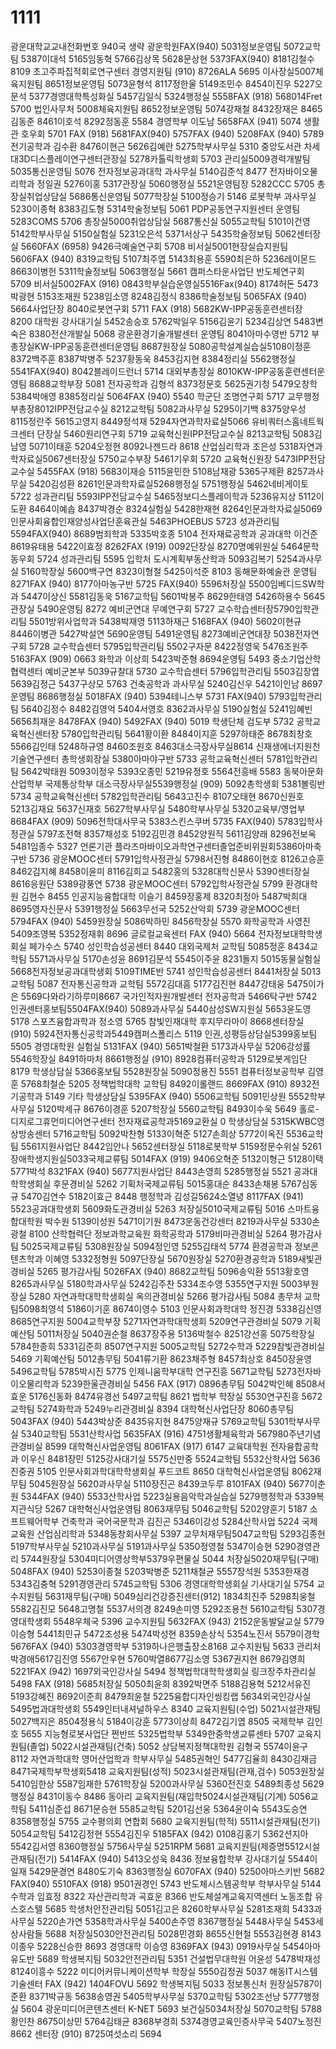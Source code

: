 # 1111

광운대학교교내전화번호
940국 생략
광운학원FAX(940) 5031정보운영팀 5072교학팀 5387이대석 5165임동혁 5766김상목 5628문상현 5373FAX(940) 8181김철수 8109 초고주파집적회로연구센터 경영지원팀 (910) 8726ALA 5695
이사장실5007체육지원팀 8651정보운영팀 5073윤형석 8117정한울 5149조민수 8454이진우 5227오문석 5377경영대학특성화실 5457김일식 5324행정실 5558FAX (918) 568014Fret 5700
법인사무처 5008체육지원팀 8652정보운영팀 5074강재철 8432장재은 8465김동준 8461이호석 8292정동훈 5584 경영학부 이도남 5658FAX (941) 5074 생활관 호우회 5701 
FAX (918) 5681FAX(940) 5757FAX (940) 5208FAX (940) 5789 전기공학과 김수환 8476이현근 5626김예란 5275학부사무실 5310 중앙도서관 차세대3D디스플레이연구센터관장실 5278카톨릭학생회 5703
관리실5009경력개발팀 5035통신운영팀 5076 전자정보공과대학 과사무실 5140김준석 8477 전자바이오물리학과 정일권 5276이홍 5317관장실 5060행정실 5521운영팀장 5282CCC 5705
총장실취업상담실 5686통신운영팀 5077학장실 5100정승기 5146 로봇학부 과사무실 5230이종혁 8383김도형 5314학술정보팀 5061 PDP공동연구지원센터 운영팀 5283COMS 5706
총장실5000취업상담실 5687통신실 5055교학팀 5101이건영 5142학부사무실 5150실험실 5231오은석 5371서상구 5435학술정보팀 5062센터장실 5660FAX (6958) 9426극예술연구회 5708
비서실5001현장실습지원팀5606FAX (940) 8319교학팀 5107최주엽 5143최용훈 5590최은하 5236레이몬드 8663이병헌 5311학술정보팀 5063행정실 5661 캠퍼스타운사업단 반도체연구회 5709
비서실5002FAX (916) 0843학부실습운영실5516Fax(940) 8174허돈 5473박광현 5153조재원 5238임소영 8248김정식 8386학술정보팀 5065FAX (940) 5664사업단장 8040로봇연구회 5711
FAX (918) 5682KW-IPP공동훈련센터장 8200 대학원 강사대기실 5452송승호 5762박일우 5156김윤기 5234김상연 5483변숙은 8380전산개발실 5068 광운환경기술개발센터 운영팀 8041아마수영반 5712
부총장실KW-IPP공동훈련센터운영팀 8687원장실 5080공학설계실습실5108이정훈 8372백주훈 8387박병주 5237황동욱 8453김지현 8384정리실 5562행정실 5541FAX(940) 8042블레이드런너 5714
대외부총장실 8010KW-IPP공동훈련센터운영팀 8688교학부장 5081 전자공학과 김형석 8373정문호 5625권기청 5479오창학 5384박애영 8385정리실 5064FAX (940) 5540 학군단 조명연구회 5717
교무행정부총장8012IPP전담교수실 8212교학팀 5082과사무실 5295이기백 8375양우성 8115정란주 5615고영지 8449정석재 5294자연과학자료실5066 유비쿼터스홈네트웍크센터 단장실 5460원리연구회 5719
교육혁신원IPP전담교수실 8213교학팀 5083김남영 5071이태훈 5204오정현 8092나젠드라 8618 산업심리학과 조은성 5318자연과학자료실5067센터장실 5750교수부장 5461기우회 5720
교육혁신원장 5473IPP전담교수실 5455FAX (918) 5683이재승 5115윤민한 5108남재광 5365구제환 8257과사무실 5420김성환 8261인문과학자료실5268행정실 5751행정실 5462네비게이토 5722
성과관리팀 5593IPP전담교수실 5465정보디스플레이학과 5236유지상 5112이도환 8464이예솝 8437박경순 8324실험실 5428한재현 8264인문과학자료실5069인문사회융합인재양성사업단훈육관실 5463PHOEBUS 5723
성과관리팀 5594FAX(940) 8689범죄학과 5335박호종 5104 전자재료공학과 공과대학 이건준 8619유태용 5422이효정 8262FAX (919) 0092단장실 8270명예위원실 5464문학동우회 5724
성과관리팀 5595 입학처 도시계획부동산학과 5093김복기 5254과사무실 5160학장실 5600백구연 8323이형철 5425이석준 8103 동해문화예술관 운영팀 8271FAX (940) 8177아마농구반 5725
FAX(940) 5596처장실 5500임베디드SW학과 5447이상신 5581김동욱 5167교학팀 5601박봉주 8629한태영 5426하용수 5645관장실 5490운영팀 8272 예비군연대 무예연구회 5727
교수학습센터장5790입학관리팀 5501방위사업학과 5438박재영 5113하재근 5168FAX (940) 5602이현규 8446이병관 5427박설연 5690운영팀 5491운영팀 8273예비군연대장 5038전자연구회 5728
교수학습센터 5795입학관리팀 5502구자문 8422정영욱 5476조원주 5163FAX (909) 0663 화학과 이상희 5423박준형 8694운영팀 5493 중소기업산학협력센터 예비군본부 5039규찰대 5730
교수학습센터 5796입학관리팀 5503김장엽 5639김정근 5437구상모 5763 건축공학과 과사무실 5240김신우 5421이인남 8697운영팀 8686행정실 5018FAX (940) 5394테니스부 5731
FAX(940) 5793입학관리팀 5640김정수 8482김영억 5404서영호 8362과사무실 5190실험실 5241임혜빈 5656최재운 8478FAX (940) 5492FAX (940) 5019 학생단체 검도부 5732
공학교육혁신센터장 5780입학관리팀 5641황이환 8484이지훈 5297하태준 8678최창호 5566김인태 5248하규영 8460조원호 8463대소극장사무실8614 신재생에너지원천기술연구센터 총학생회장실 5380아마야구반 5733
공학교육혁신센터 5781입학관리팀 5642박태원 5093이정우 5393오종민 5219유정호 5564전흥배 5583 동북아문화산업학부 국제통상학부 대소극장사무실5539행정실 (909) 5092총학생회 5381볼링반 5734
공학교육혁신센터 5782입학관리팀 5643고진수 8107오태현 8670신원호 5213김재요 5637신재호 5627학부사무실 5480학부사무실 5320교육부/영업부 8684FAX (909) 5096전학대사무국 5383스킨스쿠버 5735
FAX(940) 5783입학사정관실 5797조전혁 8357채성호 5192김민경 8452양원직 5611김양래 8296전보옥 5481임종수 5327 언론기관 플라즈마바이오과학연구센터졸업준비위원회5386아마축구반 5736
광운MOOC센터 5791입학사정관실 5798서진형 8486이현호 8126고승훈 8462김지혜 8458이윤미 8116김희교 5482홍의 5328대학신문사 5390센터장실 8616응원단 5389광풍연 5738
광운MOOC센터 5792입학사정관실 5799 환경대학원 김현수 8455 인공지능융합대학 이슬기 8459장홍제 8320최정아 5487박희대 8695영자신문사 5391행정실 5663무선국 5252산악회 5739
광운MOOC센터 5794FAX (940) 5459원장실 5086박하민 8456학장실 5570 화학공학과 사영진 5409조영복 5352정재휘 8696 글로컬교육센터 FAX (940) 5664 전자정보대학학생회실 페가수스 5740
성인학습성공센터 8440 대외국제처 교학팀 5085정훈 8434교학팀 5571과사무실 5170손성윤 8691김문석 5545이주윤 8231돌지 5015동물실험실 5668전자정보공과대학생회 5109TIME반 5741
성인학습성공센터 8441처장실 5013교학팀 5087 전자통신공학과 교학팀 5572김대흠 5177김진현 8447강태웅 5475이가은 5569다와라기하루미8667 국가인적자원개발센터 전자공학과 5466탁구반 5742
인권센터홍보팀5504FAX(940) 5089과사무실 5440삼성SW지원실 5653윤도영 5178 스포츠융합과학과 정소영 5765 참빛인재대학 후지무라마이 8668센터장실 (910) 5924전자통신공학과5449캠퍼스폴리스 5119
인권,성평등상담실5399홍보팀 5505 경영대학원 실험실 5131FAX (940) 5651박철환 5173과사무실 5206강성률 5546학장실 8491하마처 8661행정실 (910) 8928컴퓨터공학과 5129로봇게임단 8179
학생상담실 5366홍보팀 5528원장실 5090정용진 5551 컴퓨터정보공학부 김영훈 5768최철순 5205 정책법학대학 교학팀 8492이롤랜드 8669FAX (910) 8932전기공학과 5149 기타
학생상담실 5395FAX (940) 5506교학팀 5091민상원 5552학부사무실 5120박세규 8676이경훈 5207학장실 5560교학팀 8493이수욱 5649 홀로-디지로그휴먼미디어연구센터 전자재료공학과5169교환실 0
학생상담실 5315KWBC영상방송센터 5716교학팀 5092박찬형 5133이혁준 5127손희상 5772이옥진 5536교학팀 5561지원사업단 8442임안나 5652센터장실 5118로봇학부 5159정문수위실 5261
장애학생지원실5033국제교류팀 5014FAX (919) 9406오혁준 5132이형근 5128이택 5771박석 8321FAX (940) 5677지원사업단 8443손영희 5285행정실 5521 공과대학학생회실 후문경비실 5262
기획처국제교류팀 5015홍대순 8433손채봉 5767심동규 5470김연수 5182이효근 8448 행정학과 김성길5624소열녕 8117FAX (941) 5523공과대학생회 5609화도관경비실 5263
처장실5010국제교류팀 5016 스마트융합대학원 박수원 5139이성원 5471이기원 8473운동건강센터 8219과사무실 5330손광철 8100 산학협력단 정보과학교육원 화학공학과 5179비마관경비실 5264
평가감사팀 5025국제교류팀 5308원장실 5094정인영 5255김태석 5774 환경공학과 정보콘텐츠학과 이혜영 5332정형원 5097단장실 5670원장실 5270환경공학과 5189새빛관경비실 5265
평가감사팀 5026FAX (940) 8682교학팀 5096송익환 5513황호영 8265과사무실 5180학과사무실 5242김주찬 5334조수영 5355연구지원 5003부원장실 5280 자연과학대학학생회실 옥의관경비실 5266
평가감사팀 5084 총무처 교학팀5098최영석 5186이기훈 8674이영수 5103 인문사회과학대학 정진경 5338김신영 8685연구지원 5004교학부장 5271자연과학대학생회 5209연구관경비실 5079
기획예산팀 5011처장실 5040권순철 8637장주용 5136박철수 8251강선홍 5075학장실 5784한종희 5331김준희 8507연구지원 5005교학팀 5272수학과 5229참빛관경비실 5469
기획예산팀 5012총무팀 5041류기환 8623채주형 8457최상호 8450장윤영 5496교학팀 5785박시진 5775 인제니움학부대학 연구진흥 5671교학팀 5273전자바이오물리학과 5239한울관경비실 5456
FAX (917) 0896총무팀 5042박인혜 8508서효운 5176신동화 8474유경선 5497교학팀 8621 법학부 학장실 5530연구진흥 5672교학팀 5274화학과 5249누리관경비실 8394 
대학혁신사업단장 8060총무팀 5043FAX (940) 5443박상준 8435유지현 8475양재규 5769교학팀 5301학부사무실 5340교학팀 5531산학사업 5635FAX (916) 4751생활체육학과 567980주년기념관경비실 8599
대학혁신사업운영팀 8061FAX (917) 6147 교육대학원 전자융합공학과 이우신 8481장민 5125강사대기실 5575신만중 5524교학팀 5532산학사업 5636진중권 5105 인문사회과학대학학생회실 푸드코트 8650
대학혁신사업운영팀 8062재무팀 5045원장실 5620과사무실 5110장진곤 8439코두루 8101FAX (940) 5677이춘원 5344FAX (940) 5533산학사업 5223실용음악학과실습실 5279행정학과 5339복지관식당 5267
대학혁신사업운영팀 8063재무팀 5046교학팀 5202양훈기 5187 소프트웨어학부 건축학과 국어국문학과 김진곤 5346이강성 5284산학사업 5224 국제교육원 산업심리학과 5348동창회사무실 5397
교무처재무팀5047교학팀 5293김종헌 5197학부사무실 5210과사무실 5191과사무실 5350정영철 5347이승현 5290경영관리 5744원장실 5304미디어영상학부5379우편물실 5044
처장실5020재무팀(구매) 5048FAX (940) 5253이종철 5203박병준 5211채철균 5557장석원 5353한재경 5343김충혁 5291경영관리 5745교학팀 5306 경영대학학생회실 기사대기실 5754
교수지원팀 5631재무팀(구매) 5049심리건강증진센터(912) 1834최진주 5298최웅철 5582김진모 5648고명철 5537서의경 8249손미영 5292조용천 5610교학팀 5307경영대학생회 5548우체국 5396
교수지원팀 5632FAX (943) 2152운동발달교실 5779이승형 5441최민규 5472조성용 5474박성현 8359손상식 5354노진서 5579이경학 5676FAX (940) 5303경영학부 5319하나은행출장소8168
교수지원팀 5633 관리처 박경애5617김진영 5567안우현 5760박열8677김소영 5367권지현 8679김영희 5221FAX (942) 1697외국인강사실 5494 정책법학대학학생회실 링크장주차관리실 5498
FAX (918) 5685처장실 5050최윤희 8392박면주 5188김용혁 5212서유진 5193강혜진 8692이준희 8479최윤철 5225융합디자인씽킹랩 5634외국인강사실 5495법과대학생회 5549인터내셔널하우스 8340
교육지원팀(수업) 5021시설관재팀 5027백지은 8504정용식 5184이강훈 5773이상희 8472김기엽 8505 국제학부 김인호 5655 지능형로봇사업단 쩐반뜨 5325법학부 5349한중학생교류센타 5707
교육지원팀(졸업) 5022시설관재팀(건축) 5052 상담복지정책대학원 김형국 5574이윤구 8112 자연과학대학 영어산업학과 학부사무실 5485권혁인 5477김율희 8430김재금 8471국제학부학생회5418
교육지원팀(성적) 5023시설관재팀(관재,검수) 5053원장실 5410임한상 5587임재한 5761학장실 5200과사무실 5360전진호 5489최종성 5629행정실 8431이동수 8486 동아리
교육지원팀(재입학5024시설관재팀(기계) 5056교학팀 5411심준섭 8671문승현 5585교학팀 5201김선웅 5364윤이숙 5543도승연 8358행정실 5755 교수평의회 연합회 5680
교육지원팀(학적) 5511시설관재팀(전기) 5054교학팀 5412김정현 5554김진우 5185FAX (942) 0108김홍기 5362션지아 5542김서영 8360행정실 5756사무실 5251RPM 5681
교육지원팀(제증명5512시설관재팀(전기) 5414FAX (940) 5413오성욱 8436 정보융합학부 강사대기실 5544이일재 5429문경연 8480도기숙 8363행정실 6070FAX (940) 5250아마스키반 5682
FAX(940) 5510FAX (918) 9501권경인 5743 반도체시스템공학부 학부사무실 5144 수학과 임효정 8322 자산관리학과 곡효운 8366 반도체설계교육지역센터 노동조합 유스호스텔 5685
학생처안전관리팀 5051김고은 8260학부사무실 5281조재희 5433과사무실 5220손가연 5358학과사무실 5400손주영 8367행정실 5448사무실 5453세상사람들 5688
처장실5030안전관리팀 5028민경화 8655신현철 5553김현경 8143이종우 5228신승한 8693 경영대학 이승영 8369FAX (943) 0919사무실 5454아마유도반 5689
학생복지팀 5032안전관리팀 5351 건설법무대학원 어윤성 5478박재성 8124이흥수 5222 미디어커뮤니케이션학부 학장실 5550김정권 5037 해동IT시스템기술센터 FAX (942) 1404FOVU 5692
학생복지팀 5033 정보통신처 원장실5787이준환 8371박규동 5638송영권 5405학부사무실 5370교학팀 5302조선낭 5777행정실 5604 광운미디어콘텐츠센터 K-NET 5693
보건실5034처장실 5070교학팀 5788황인찬 8675이상민 5764김태균 8368부경희 5374경영교육인증사무국 5407노정진 8662 센터장 (910) 8725여섯소리 5694


